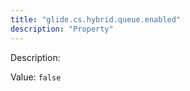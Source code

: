 ```yaml
---
title: "glide.cs.hybrid.queue.enabled"
description: "Property"
---
```


Description: 

Value: `false`